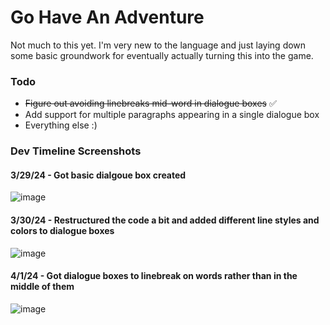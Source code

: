 # Go Have An Adventure

Not much to this yet. I'm very new to the language and just laying down some basic groundwork for eventually actually turning this into the game. 

### Todo
*  ~~Figure out avoiding linebreaks mid-word in dialogue boxes~~ ✅
*  Add support for multiple paragraphs appearing in a single dialogue box
* Everything else :)

### Dev Timeline Screenshots

#### 3/29/24 - Got basic dialgoue box created
![image](https://github.com/jd13313/GoHaveAnAdventure/assets/31113043/83dcb6b7-6f35-4a7d-aa8d-f7bf9574b72c)
#### 3/30/24 - Restructured the code a bit and added different line styles and colors to dialogue boxes
![image](https://github.com/jd13313/GoHaveAnAdventure/assets/31113043/8b48eb9d-88f3-4cea-9f2d-946cb6d79ece)
#### 4/1/24 - Got dialogue boxes to linebreak on words rather than in the middle of them
![image](https://github.com/jd13313/GoHaveAnAdventure/assets/31113043/ae87fc3b-45d2-4893-9afe-79187312fd2d)



